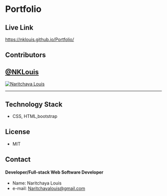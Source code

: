 # Portfolio


## Live Link
  https://nklouis.github.io/Portfolio/

## Contributors

<a href="https://github.com/NKLouis " target="_blank">**@NKLouis**</a> 
------
[![Naritchaya Louis](https://avatars1.githubusercontent.com/u/58704859?s=100&u=6adacae3bbfcc4293a859a3550492beb678318a9&v=4)](https://github.com/NKLouis)

-----


## Technology Stack
* CSS, HTML,bootstrap


## License
* MIT

## Contact
#### Developer/Full-stack Web Software Developer
* Name: Naritchaya Louis
* e-mail: Naritchayalouis@gmail.com

